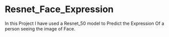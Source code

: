 # Resnet_Face_Expression
In this Project I have used a Resnet_50 model to Predict the Expression Of a person seeing the image of Face.
